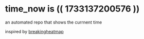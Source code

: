 # time_now is (( 1733137200576 ))

an automated repo that shows the currnent time

inspired by [breakingheatmap](https://github.com/breakingheatmap/breakingheatmap)